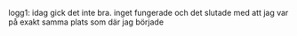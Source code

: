 logg1: idag gick det inte bra. inget fungerade och det slutade med att jag var på exakt samma plats som där jag började
